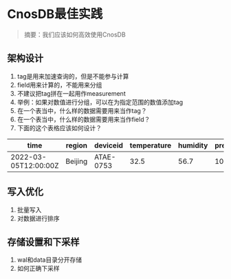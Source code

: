 # CnosDB最佳实践

> 摘要：我们应该如何高效使用CnosDB

## 架构设计

1. tag是用来加速查询的，但是不能参与计算
2. field用来计算的，不能用来分组
3. 不建议把tag拼在一起用作measurement
4. 举例：如果对数值进行分组，可以在为指定范围的数值添加tag
5. 在一个表当中，什么样的数据需要用来当作tag？
6. 在一个表当中，什么样的数据需要用来当作field？
7. 下面的这个表格应该如何设计？

| time  | region | deviceid |temperature | humidity | pressure | winspeed | windir | rainfall |
|-----|-------------|-----|-------------|----------|----------|----------|--------|----------|
|2022-03-05T12:00:00Z| Beijing|ATAE-0753|32.5|56.7| 1025|1.2|76.6|3.5|


## 写入优化

1. 批量写入
2. 对数据进行排序





## 存储设置和下采样

1. wal和data目录分开存储
2. 如何正确下采样

